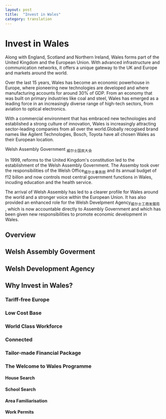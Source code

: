 ```yaml
---
layout: post
title:  "Invest in Wales"
category: translation
---
```

# Invest in Wales

Along with England, Scotland and Northern Ireland, Wales forms part of the United Kingdom and the European Union. With advanced infrastructure and communication networks, it offers a unique gateway to the UK and Europe and markets around the world.

Over the last 15 years, Wales has become an economic powerhouse in Europe, where pioneering new technologies are developed and where manufacturing accounts for around 30% of GDP. From an economy that was built on primary industries like coal and steel, Wales has emerged as a leading force in an increasingly diverse range of high-tech sectors, from aviation to optical electronics.

With a commercial environment that has embraced new technologies and established a strong culture of innovation, Wales is increasingly attracting sector-leading companies from  all over the world.Globally recogised brand names like Agilent Technologies, Bosch, Toyota have all chosen Wales as their European location.

Welsh Assembly Government <sub>威尔士国民大会</sub>

In 1999, reforms to the United Kingdom's constitution led to the establishment of the Welsh Assembly Government. The Assemby took over the responsibilities of the Welsh Office<sub>威尔士事务部</sub> and its annual budget of f12 billon and now controls most central government functions in Wales, incuding education and the health service.

The arrival of Welsh Assembly has led to a clearer profile for Wales around the world and a stronger voice within the European Union. It has also provided an enhanced role for the Welsh Develpment Agency<sub>威尔士工商发展局</sub> , which is now accountable directly to Assembly Government and which has been given new responsibilities to promote economic development in Wales.


## Overview

## Welsh Assembly Goverment

## Welsh Development Agency

## Why Invest in Wales?

### Tariff-free Europe

### Low Cost Base

### World Class Workforce

### Connected

### Tailor-made Financial Package

### The Welcome to Wales Programme

#### House Search

#### School Search

#### Area Familiarisation

#### Work Permits

